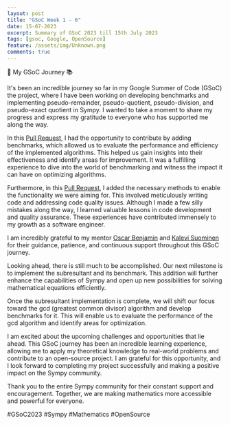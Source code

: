 ```yaml
---
layout: post
title: "GSoC Week 1 - 6"
date: 15-07-2023
excerpt: Summary of GSoC 2023 till 15th July 2023
tags: [gsoc, Google, OpenSource]
feature: /assets/img/Unknown.png
comments: true
---
```



🚀 My GSoC Journey 📚

It's been an incredible journey so far in my Google Summer of Code (GSoC) 
the project, where I have been working on developing benchmarks and implementing 
pseudo-remainder, pseudo-quotient, pseudo-division, and pseudo-exact quotient 
in Sympy. I wanted to take a moment to share my progress and express my 
gratitude to everyone who has supported me along the way.


In this [Pull Request](https://github.com/sympy/sympy_benchmarks/pull/89),
I had the opportunity to contribute by adding benchmarks, which 
allowed us to evaluate the performance and efficiency of the implemented 
algorithms. This helped us gain insights into their effectiveness and identify 
areas for improvement. It was a fulfilling experience to dive into the world of 
benchmarking and witness the impact it can have on optimizing algorithms.


Furthermore, in this [Pull Request](https://github.com/sympy/sympy/pull/25278),
I added the necessary methods to enable the 
functionality we were aiming for. This involved meticulously writing code and 
addressing code quality issues. Although I made a few silly mistakes along the 
way, I learned valuable lessons in code development and quality assurance. 
These experiences have contributed immensely to my growth as a software 
engineer.

I am incredibly grateful to my mentor [Oscar Benjamin](https://github.com/oscarbenjamin) and
[Kalevi Suominen](https://github.com/jksuom) for their 
guidance, patience, and continuous support throughout this GSoC journey.

Looking ahead, there is still much to be accomplished. Our next milestone is to 
implement the subresultant and its benchmark. This addition will further 
enhance the capabilities of Sympy and open up new possibilities for solving 
mathematical equations efficiently.

Once the subresultant implementation is complete, we will shift our focus 
toward the gcd (greatest common divisor) algorithm and develop benchmarks for 
it. This will enable us to evaluate the performance of the gcd algorithm and 
identify areas for optimization.

I am excited about the upcoming challenges and opportunities that lie ahead. 
This GSoC journey has been an incredible learning experience, allowing me to 
apply my theoretical knowledge to real-world problems and contribute to an 
open-source project. I am grateful for this opportunity, and I look forward to 
completing my project successfully and making a positive impact on the Sympy 
community.


Thank you to the entire Sympy community for their constant support and 
encouragement. Together, we are making mathematics more accessible and powerful 
for everyone.


#GSoC2023 #Sympy #Mathematics #OpenSource

